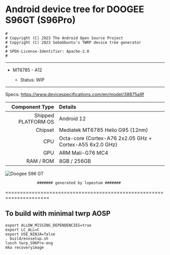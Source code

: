 # Android device tree for DOOGEE S96GT (S96Pro)

```
#
# Copyright (C) 2023 The Android Open Source Project
# Copyright (C) 2023 SebaUbuntu's TWRP device tree generator
#
# SPDX-License-Identifier: Apache-2.0
#
```
---------------
- MT6785 - A12

   - Status: WIP
------------------------------------

Specs: https://www.devicespecifications.com/en/model/38875a9f

Component Type | Details
-------:|:-------------------------
Shipped PLATFORM OS	 |  Android 12
Chipset	     |  Mediatek MT6785 Helio G95 (12nm)
CPU	         |  Octa-core (Cortex-A76 2x2.05 GHz + Cortex-A55 6x2.0 GHz)
GPU	         |  ARM Mali-G76 MC4
RAM / ROM	         |  8GB / 256GB

![Doogee S96 GT](https://cdn-files.kimovil.com/default/0007/81/thumb_680408_default_big.jpg)


                  ####### generated by lopestom #######
===================================================================== 

## To build with minimal twrp AOSP
```
export ALLOW_MISSING_DEPENDENCIES=true
export LC_ALL=C
export USE_NINJA=false
. build/envsetup.sh
lunch twrp_S96Pro-eng
mka recoveryimage
```
